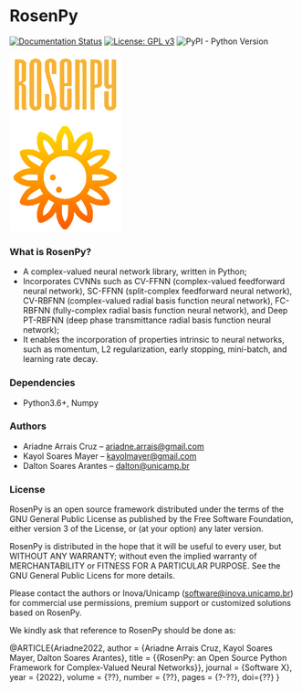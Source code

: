 ﻿# RosenPy 
[![Documentation Status](https://readthedocs.org/projects/tsfel/badge/?version=latest)](https://tsfel.readthedocs.io/en/latest/?badge=latest) [![License: GPL v3](https://img.shields.io/badge/License-GPLv3-blue.svg)](https://www.gnu.org/licenses/gpl-3.0) ![PyPI - Python Version](https://img.shields.io/pypi/pyversions/tsfel)

![logo_rosenpy](docs/img/logo_rosenpy.png)
### What is RosenPy?
- A complex-valued neural network library, written in Python;
- Incorporates CVNNs such as CV-FFNN (complex-valued feedforward neural network), SC-FFNN (split-complex feedforward neural network), CV-RBFNN (complex-valued radial basis function neural network), FC-RBFNN (fully-complex radial basis function neural network), and Deep PT-RBFNN (deep phase transmittance radial basis function neural network);
- It enables the incorporation of properties intrinsic to neural networks, such as momentum, L2 regularization, early stopping, mini-batch, and learning rate decay.

### Dependencies
- Python3.6+, Numpy

### Authors
- Ariadne Arrais Cruz – ariadne.arrais@gmail.com
- Kayol Soares Mayer – kayolmayer@gmail.com
- Dalton Soares Arantes – dalton@unicamp.br

### License
RosenPy is an open source framework distributed under the terms of the GNU General Public License as published by the Free Software Foundation, either version 3 of the License, or (at your option) any later version.

RosenPy is distributed in the hope that it will be useful to every user, but WITHOUT ANY WARRANTY; without even the implied warranty of MERCHANTABILITY or FITNESS FOR A PARTICULAR PURPOSE.  See the GNU General Public Licens for more details.

Please contact the authors or Inova/Unicamp (software@inova.unicamp.br) for commercial use permissions, premium support or customized solutions based on RosenPy.

We kindly ask that reference to RosenPy should be done as:

@ARTICLE{Ariadne2022,
author = {Ariadne Arrais Cruz, Kayol Soares Mayer, Dalton Soares Arantes},
title = {{RosenPy: an Open Source Python Framework for Complex-Valued Neural Networks}},
journal = {Software X},
year = {2022},
volume = {??},
number = {??},
pages = {?-??},
doi={??}
}


